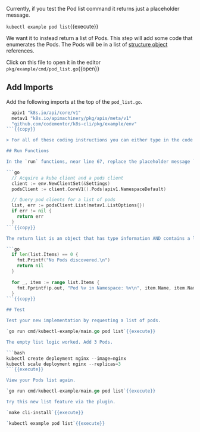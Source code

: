 Currently, if you test the Pod list command it returns just a placeholder message.

`kubectl example pod list`{{execute}}

 We want it to instead return a list of Pods. This step will add some code that enumerates the Pods. The Pods will be in a list of [structure object](https://www.golangprograms.com/go-language/struct.html) references.

Click on this file to open it in the editor `pkg/example/cmd/pod_list.go`{{open}}

## Add Imports

Add the following imports at the top of the `pod_list.go`.

```go
  apiv1 "k8s.io/api/core/v1"
  metav1 "k8s.io/apimachinery/pkg/apis/meta/v1"
  "github.com/codementor/k8s-cli/pkg/example/env"
```{{copy}}

> For all of these coding instructions you can either type in the code (best way to learn) or click on the `Copy to Clipboard` icon button right after the code snippet. The code will be copied to your clipboard then you can paste it into the source files on the right.

## Run Functions

In the `run` functions, near line 67, replace the placeholder message `fmt.Printf("add pod list code using direct object references\n")` with the following:

```go
  // Acquire a kube client and a pods client
  client := env.NewClientSet(&Settings)
  podsClient := client.CoreV1().Pods(apiv1.NamespaceDefault)

  // Query pod clients for a list of pods
  list, err := podsClient.List(metav1.ListOptions{})
  if err != nil {
    return err
  }
```{{copy}}

The return list is an object that has type information AND contains a list of the objects we are interested in. This is a common pattern in Kubernetes object access. Next, append this additional code that checks to see if there are any objects and prints a line for each Pod found.

```go
  if len(list.Items) == 0 {
    fmt.Printf("No Pods discovered.\n")
    return nil
  }
  
  for _, item := range list.Items {
    fmt.Fprintf(p.out, "Pod %v in Namespace: %v\n", item.Name, item.Namespace)
  }
```{{copy}}

## Test

Test your new implementation by requesting a list of pods.

`go run cmd/kubectl-example/main.go pod list`{{execute}}

The empty list logic worked. Add 3 Pods.

```bash
kubectl create deployment nginx --image=nginx
kubectl scale deployment nginx --replicas=3
```{{execute}}

View your Pods list again.

`go run cmd/kubectl-example/main.go pod list`{{execute}}

Try this new list feature via the plugin.

`make cli-install`{{execute}}

`kubectl example pod list`{{execute}}
